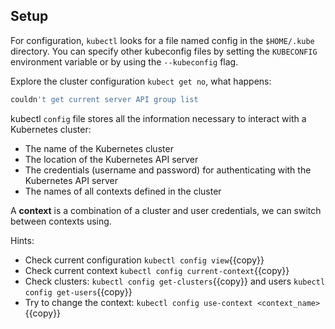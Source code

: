 ## Setup

For configuration, `kubectl` looks for a file named config in the `$HOME/.kube` directory. You can specify other kubeconfig files by setting the `KUBECONFIG` environment variable or by using the `--kubeconfig` flag.

Explore the cluster configuration `kubect get no`, what happens:
```bash
couldn't get current server API group list
```

kubectl `config` file stores all the information necessary to interact with a Kubernetes cluster:
- The name of the Kubernetes cluster
- The location of the Kubernetes API server
- The credentials (username and password) for authenticating with the Kubernetes API server
- The names of all contexts defined in the cluster


A **context** is a combination of a cluster and user credentials, we can switch between contexts using.

Hints: 

* Check current configuration `kubectl config view`{{copy}} 
* Check current context `kubectl config current-context`{{copy}}
* Check clusters: `kubectl config get-clusters`{{copy}} and users `kubectl config get-users`{{copy}}
* Try to change the context: `kubectl config use-context <context_name>`{{copy}}